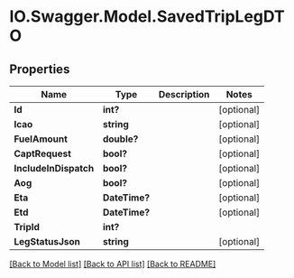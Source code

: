 # IO.Swagger.Model.SavedTripLegDTO
## Properties

Name | Type | Description | Notes
------------ | ------------- | ------------- | -------------
**Id** | **int?** |  | [optional] 
**Icao** | **string** |  | [optional] 
**FuelAmount** | **double?** |  | [optional] 
**CaptRequest** | **bool?** |  | [optional] 
**IncludeInDispatch** | **bool?** |  | [optional] 
**Aog** | **bool?** |  | [optional] 
**Eta** | **DateTime?** |  | [optional] 
**Etd** | **DateTime?** |  | [optional] 
**TripId** | **int?** |  | 
**LegStatusJson** | **string** |  | [optional] 

[[Back to Model list]](../README.md#documentation-for-models) [[Back to API list]](../README.md#documentation-for-api-endpoints) [[Back to README]](../README.md)

